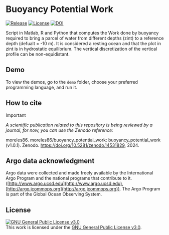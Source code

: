 # Buoyancy Potential Work

<a href="https://github.com/moreles86/buoyancy_potential_work"><img src="https://shields.io/github/v/release/moreles86/buoyancy_potential_work" alt="Release"></a>
<a href="https://github.com/moreles86/buoyancy_potential_work/blob/main/LICENSE"><img src="https://shields.io/github/license/moreles86/buoyancy_potential_work" alt="License"></a>
[![DOI](https://zenodo.org/badge/DOI/10.5281/zenodo.14531829.svg)](https://doi.org/10.5281/zenodo.14531829)

Script in Matlab, R and Python that computes the Work done by buoyancy required to bring a parcel of water from different depths (zint) to a reference depth (defualt = -10 m). 
It is considered a resting ocean and that the plot in zint is in hydrostatic equilibrium. 
The vertical discretization of the vertical profile can be non-equidistant.

## Demo
To view the demos, go to the `demo` folder, choose your preferred programming language, and run it.

## How to cite

> [!IMPORTANT]
> _A scientific publication related to this repository is being reviewed by a journal, for now, you can use the Zenodo reference:_
> 
> moreles86. moreles86/buoyancy_potential_work: buoyancy_potential_work (v1.0.1). Zenodo. https://doi.org/10.5281/zenodo.14531829, 2024.

## Argo data acknowledgment
Argo data were collected and made freely available by the International Argo Program and the national programs that contribute to it. ([http://www.argo.ucsd.edu](http://www.argo.ucsd.edu), [http://argo.jcommops.org](http://argo.jcommops.org)). The Argo Program is part of the Global Ocean Observing System.

## License
  
<a rel="license" href="https://www.gnu.org/licenses/gpl-3.0.html">  <img alt="GNU General Public License v3.0" style="border-width:0" src="https://www.gnu.org/graphics/gplv3-88x31.png" /></a><br />This work is licensed under the <a rel="license" href="https://www.gnu.org/licenses/gpl-3.0.html">GNU General Public License v3.0</a>.
